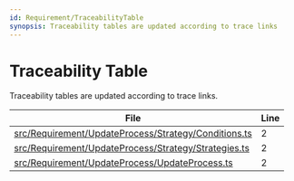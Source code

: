 ```yaml
---
id: Requirement/TraceabilityTable
synopsis: Traceability tables are updated according to trace links
---
```


# Traceability Table

Traceability tables are updated according to trace links.

<div class="tracey">

| File                                                                                                                  | Line |
| --------------------------------------------------------------------------------------------------------------------- | ---- |
| [src/Requirement/UpdateProcess/Strategy/Conditions.ts](../../src/Requirement/UpdateProcess/Strategy/Conditions.ts#L2) | 2    |
| [src/Requirement/UpdateProcess/Strategy/Strategies.ts](../../src/Requirement/UpdateProcess/Strategy/Strategies.ts#L2) | 2    |
| [src/Requirement/UpdateProcess/UpdateProcess.ts](../../src/Requirement/UpdateProcess/UpdateProcess.ts#L2)             | 2    |

</div>
